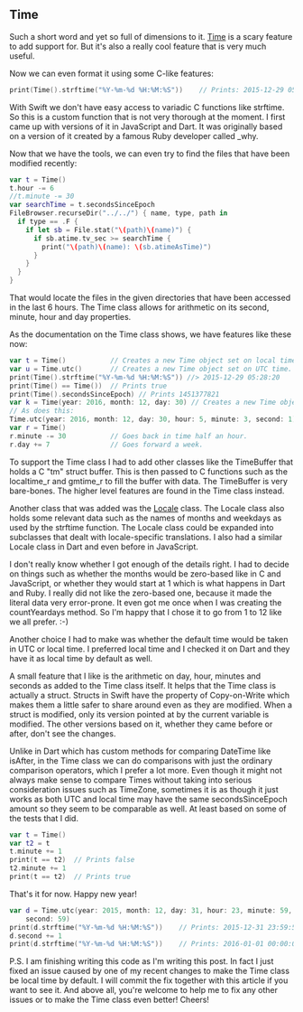 Time
----

Such a short word and yet so full of dimensions to it.
[Time](../Sources/time.swift) is a scary feature
to add support for. But it's also a really cool feature that is very much
useful.

Now we can even format it using some C-like features:

```swift
print(Time().strftime("%Y-%m-%d %H:%M:%S"))    // Prints: 2015-12-29 05:47:13
```

With Swift we don't have easy access to variadic C functions like strftime. So
this is a custom function that is not very thorough at the moment. I first came up
with versions of it in JavaScript and Dart. It was originally based on a version
of it created by a famous Ruby developer called _why.

Now that we have the tools, we can even try to find the files that have been
modified recently:

```swift
var t = Time()
t.hour -= 6
//t.minute -= 30
var searchTime = t.secondsSinceEpoch
FileBrowser.recurseDir("../../") { name, type, path in
  if type == .F {
    if let sb = File.stat("\(path)\(name)") {
      if sb.atime.tv_sec >= searchTime {
        print("\(path)\(name): \(sb.atimeAsTime)")
      }
    }
  }
}
```

That would locate the files in the given directories that have been accessed in
the last 6 hours. The Time class allows for arithmetic on its second, minute,
hour and day properties.

As the documentation on the Time class shows, we have features like these now:

```swift
var t = Time()           // Creates a new Time object set on local time.
var u = Time.utc()       // Creates a new Time object set on UTC time.
print(Time().strftime("%Y-%m-%d %H:%M:%S")) //> 2015-12-29 05:28:20
print(Time() == Time())  // Prints true
print(Time().secondsSinceEpoch) // Prints 1451377821
var k = Time(year: 2016, month: 12, day: 30) // Creates a new Time object.
// As does this:
Time.utc(year: 2016, month: 12, day: 30, hour: 5, minute: 3, second: 1)
var r = Time()
r.minute -= 30           // Goes back in time half an hour.
r.day += 7               // Goes forward a week.
```

To support the Time class I had to add other classes like the TimeBuffer that
holds a C "tm" struct buffer. This is then passed to C functions such as the
localtime_r and gmtime_r to fill the buffer with data. The TimeBuffer is very
bare-bones. The higher level features are found in the Time class instead.

Another class that was added was the [Locale](../Sources/locale.swift) class.
The Locale class also holds some relevant data such as the names of months and
weekdays as used by the strftime function. The Locale class could be expanded
into subclasses that dealt with locale-specific translations. I also had a
similar Locale class in Dart and even before in JavaScript.

I don't really know whether I got enough of the details right. I had to decide
on things such as whether the months would be zero-based like in C and
JavaScript, or whether they would start at 1 which is what happens in Dart
and Ruby. I really did not like the zero-based one, because it made the literal
data very error-prone. It even got me once when I was creating the countYeardays
method. So I'm happy that I chose it to go from 1 to 12 like we all prefer. :-)

Another choice I had to make was whether the default time would be taken in UTC
or local time. I preferred local time and I checked it on Dart and they have it
as local time by default as well.

A small feature that I like is the arithmetic on day, hour, minutes and seconds
as added to the Time class itself. It helps that the Time class is actually a
struct. Structs in Swift have the property of Copy-on-Write which makes them a
little safer to share around even as they are modified. When a struct is
modified, only its version pointed at by the current variable is modified. The
other versions based on it, whether they came before or after, don't see the
changes.

Unlike in Dart which has custom methods for comparing DateTime like isAfter, in
the Time class we can do comparisons with just the ordinary comparison
operators, which I prefer a lot more. Even though it might not always make sense
to compare Times without taking into serious consideration issues such as
TimeZone, sometimes it is as though it just works as both UTC and local time
may have the same secondsSinceEpoch amount so they seem to be comparable as
well. At least based on some of the tests that I did.

```swift
var t = Time()
var t2 = t
t.minute += 1
print(t == t2)  // Prints false
t2.minute += 1
print(t == t2)  // Prints true
```

That's it for now. Happy new year!

```swift
var d = Time.utc(year: 2015, month: 12, day: 31, hour: 23, minute: 59,
    second: 59)
print(d.strftime("%Y-%m-%d %H:%M:%S"))    // Prints: 2015-12-31 23:59:59
d.second += 1
print(d.strftime("%Y-%m-%d %H:%M:%S"))    // Prints: 2016-01-01 00:00:00
```

P.S. I am finishing writing this code as I'm writing this post. In fact I just
fixed an issue caused by one of my recent changes to make the Time class be
local time by default. I will commit the fix together with this article if you
want to see it. And above all, you're welcome to help me to fix any other issues
or to make the Time class even better! Cheers!
